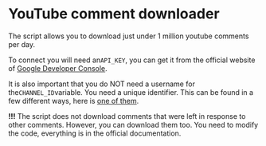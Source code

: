 # YouTube comment downloader
The script allows you to download just under 1 million youtube comments per day.

To connect you will need an`API_KEY`, you can get it from the official website of [Google Developer Console](https://console.developers.google.com/project).

It is also important that you do NOT need a username for the`CHANNEL_ID`variable. You need a unique identifier. This can be found in a few different ways, here is [one of them](https://mixedanalytics.com/blog/find-a-youtube-channel-id/).

**!!!** The script does not download comments that were left in response to other comments. However, you can download them too. You need to modify the code, everything is in the official documentation. 
